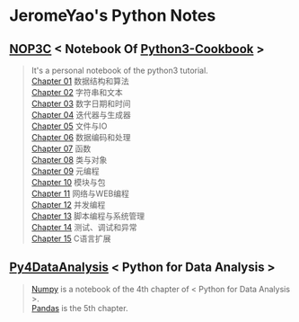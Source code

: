 # JeromeYao's Python Notes

## [NOP3C](https://github.com/JeromeYao/PyNotes/tree/master/NOP3C) < Notebook Of [Python3-Cookbook]() >   
  
> It's a personal notebook of the python3 tutorial.  
> [Chapter 01](https://github.com/JeromeYao/PyNotes/tree/master/NOP3C/C01) 数据结构和算法  
> [Chapter 02](https://github.com/JeromeYao/PyNotes/tree/master/NOP3C/C02) 字符串和文本  
> [Chapter 03](https://github.com/JeromeYao/PyNotes/tree/master/NOP3C/C03) 数字日期和时间  
> [Chapter 04](https://github.com/JeromeYao/PyNotes/tree/master/NOP3C/C04) 迭代器与生成器    
> [Chapter 05](https://github.com/JeromeYao/PyNotes/tree/master/NOP3C/C05) 文件与IO    
> [Chapter 06](https://github.com/JeromeYao/PyNotes/tree/master/NOP3C/C06) 数据编码和处理    
> [Chapter 07](https://github.com/JeromeYao/PyNotes/tree/master/NOP3C/C07) 函数    
> [Chapter 08](https://github.com/JeromeYao/PyNotes/tree/master/NOP3C/C08) 类与对象    
> [Chapter 09](https://github.com/JeromeYao/PyNotes/tree/master/NOP3C/C09) 元编程    
> [Chapter 10](https://github.com/JeromeYao/PyNotes/tree/master/NOP3C/C10) 模块与包      
> [Chapter 11](https://github.com/JeromeYao/PyNotes/tree/master/NOP3C/C11) 网络与WEB编程    
> [Chapter 12](https://github.com/JeromeYao/PyNotes/tree/master/NOP3C/C12) 并发编程    
> [Chapter 13](https://github.com/JeromeYao/PyNotes/tree/master/NOP3C/C13) 脚本编程与系统管理    
> [Chapter 14](https://github.com/JeromeYao/PyNotes/tree/master/NOP3C/C14) 测试、调试和异常    
> [Chapter 15](https://github.com/JeromeYao/PyNotes/tree/master/NOP3C/C15) C语言扩展    

## [Py4DataAnalysis](https://github.com/JeromeYao/PyNotes/tree/master/Py4DataAnalysis) < Python for Data Analysis >
> [Numpy](https://github.com/JeromeYao/PyNotes/tree/master/Py4DataAnalysis/NumPy)
> is a notebook of the 4th chapter of < Python for Data Analysis >.  
> [Pandas](https://github.com/JeromeYao/PyNotes/tree/master/Py4DataAnalysis/Pandas) is the 5th chapter.
